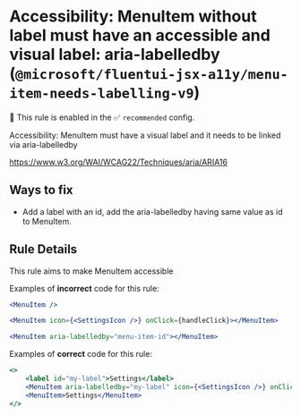 # Accessibility: MenuItem without label must have an accessible and visual label: aria-labelledby (`@microsoft/fluentui-jsx-a11y/menu-item-needs-labelling-v9`)

💼 This rule is enabled in the ✅ `recommended` config.

<!-- end auto-generated rule header -->

Accessibility: MenuItem must have a visual label and it needs to be linked via aria-labelledby

<https://www.w3.org/WAI/WCAG22/Techniques/aria/ARIA16>

## Ways to fix

-   Add a label with an id, add the aria-labelledby having same value as id to MenuItem.

## Rule Details

This rule aims to make MenuItem accessible

Examples of **incorrect** code for this rule:

```jsx
<MenuItem />
```

```jsx
<MenuItem icon={<SettingsIcon />} onClick={handleClick}></MenuItem>
```

```jsx
<MenuItem aria-labelledby="menu-item-id"></MenuItem>
```

Examples of **correct** code for this rule:

```jsx
<>
    <label id="my-label">Settings</label>
    <MenuItem aria-labelledby="my-label" icon={<SettingsIcon />} onClick={handleClick}></MenuItem>
    <MenuItem>Settings</MenuItem>
</>
```
